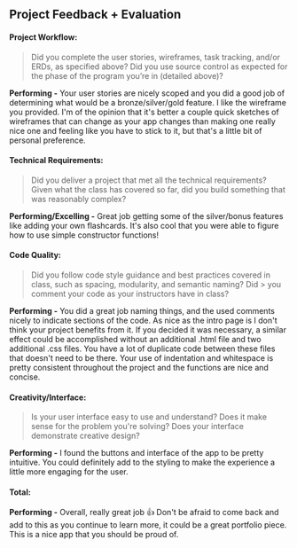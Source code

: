## Project Feedback + Evaluation

#### Project Workflow:

  > Did you complete the user stories, wireframes, task tracking, and/or ERDs, as specified above? Did you use source control as expected for the phase of the program you’re in (detailed above)?

**Performing -**
Your user stories are nicely scoped and you did a good job of determining what would be a bronze/silver/gold feature. I like the wireframe you provided. I'm of the opinion that it's better a couple quick sketches of wireframes that can change as your app changes than making one really nice one and feeling like you have to stick to it, but that's a little bit of personal preference.

#### Technical Requirements:

  > Did you deliver a project that met all the technical requirements? Given what the class has covered so far, did you build something that was reasonably complex?

**Performing/Excelling -**
Great job getting some of the silver/bonus features like adding your own flashcards. It's also cool that you were able to figure how to use simple constructor functions!

#### Code Quality:

  > Did you follow code style guidance and best practices covered in class, such as spacing, modularity, and semantic naming? Did > you comment your code as your instructors have in class?

**Performing -**
You did a great job naming things, and the used comments nicely to indicate sections of the code. As nice as the intro page is I don't think your project benefits from it. If you decided it was necessary, a similar effect could be accomplished without an additional .html file and two additional .css files. You have a lot of duplicate code between these files that doesn't need to be there. Your use of indentation and whitespace is pretty consistent throughout the project and the functions are nice and concise.


#### Creativity/Interface:

  > Is your user interface easy to use and understand? Does it make sense for the problem you're solving? Does your interface demonstrate creative design?

**Performing -**
I found the buttons and interface of the app to be pretty intuitive. You could definitely add to the styling to make the experience a little more engaging for the user.

#### Total:

**Performing -**
Overall, really great job :+1: Don't be afraid to come back and add to this as you continue to learn more, it could be a great portfolio piece. This is a nice app that you should be proud of. 
